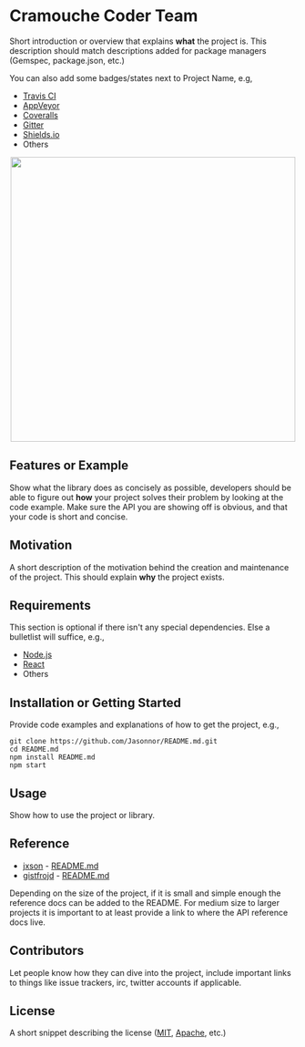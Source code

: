 # Cramouche Coder Team

Short introduction or overview that explains **what** the project is. This description should match descriptions added for package managers (Gemspec, package.json, etc.)

You can also add some badges/states next to Project Name, e.g,

- [Travis CI](https://travis-ci.org/)
- [AppVeyor](http://www.appveyor.com/)
- [Coveralls](https://coveralls.io/)
- [Gitter](https://gitter.im/)
- [Shields.io](http://shields.io/)
- Others

<div id="header" align="center">
    <img src="https://cdn.dribbble.com/users/2401141/screenshots/5487982/media/9a946a4bf36643b0b9c7ece0eb478f83.gif" width="500" />
</div>

## Features or Example

Show what the library does as concisely as possible, developers should be able to figure out **how** your project solves their problem by looking at the code example. Make sure the API you are showing off is obvious, and that your code is short and concise.

## Motivation

A short description of the motivation behind the creation and maintenance of the project. This should explain **why** the project exists.

## Requirements

This section is optional if there isn't any special dependencies. Else a bulletlist will suffice, e.g.,

- [Node.js](https://nodejs.org/)
- [React](https://facebook.github.io/react/)
- Others

## Installation or Getting Started

Provide code examples and explanations of how to get the project, e.g.,

    git clone https://github.com/Jasonnor/README.md.git
    cd README.md
    npm install README.md
    npm start

## Usage

Show how to use the project or library.

## Reference

- [jxson](https://gist.github.com/jxson) - [README.md](https://gist.github.com/jxson/1784669)
- [gistfrojd](https://gist.github.com/gistfrojd) - [README.md](https://gist.github.com/gistfrojd/5fcd3b70949ac6376f66)

Depending on the size of the project, if it is small and simple enough the reference docs can be added to the README. For medium size to larger projects it is important to at least provide a link to where the API reference docs live.

## Contributors

Let people know how they can dive into the project, include important links to things like issue trackers, irc, twitter accounts if applicable.

## License

A short snippet describing the license ([MIT](http://opensource.org/licenses/mit-license.php), [Apache](http://opensource.org/licenses/Apache-2.0), etc.)
